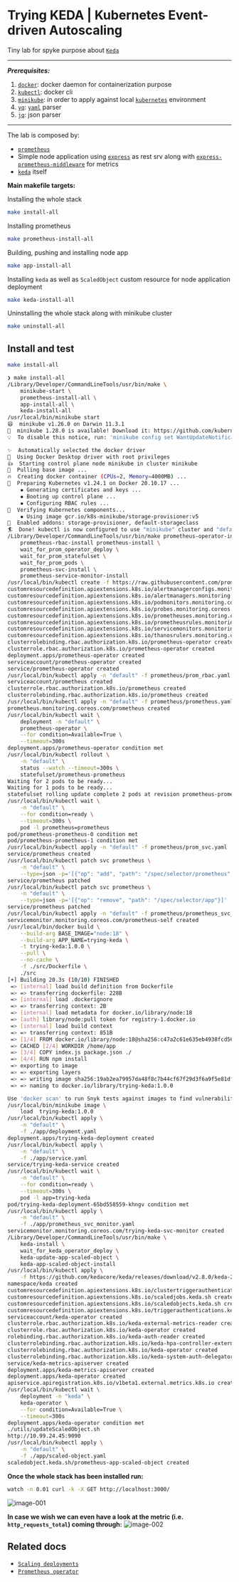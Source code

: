 # Trying KEDA | Kubernetes Event-driven Autoscaling

Tiny lab for spyke purpose about  [`Keda`](https://keda.sh/) 

---
***Prerequisites:***
1. [`docker`](https://www.docker.com/): docker daemon for containerization purpose
2. [`kubectl`](https://kubernetes.io/docs/tasks/tools/): docker cli
3. [`minikube`](https://minikube.sigs.k8s.io/docs/): in order to apply against local [`kubernetes`](https://kubernetes.io/) environment
4. [`yq`](https://github.com/mikefarah/yq): [`yaml`](https://en.wikipedia.org/wiki/YAML) parser
5. [`jq`](https://stedolan.github.io/jq/download/): json parser
---

The lab is composed by:
- [`prometheus`](https://prometheus.io/)
- Simple node application using  [`express`](https://www.npmjs.com/package/express) as rest srv along with [`express-prometheus-middleware`](https://www.npmjs.com/package/express-prometheus-middleware) for metrics
- [`keda`](https://keda.sh/) itself

**Main makefile targets:** 

Installing the whole stack
```bash
make install-all
```

Installing prometheus
```bash
make prometheus-install-all
```
Building, pushing and installing node app
```bash
make app-install-all
```

Installing `keda` as well as `ScaledObject` custom resource for node application deployment
```bash
make keda-install-all
```

Uninstalling the whole stack along with minikube cluster
```bash
make uninstall-all
```

## Install and test
```bash
make install-all
```

```bash
❯ make install-all
/Library/Developer/CommandLineTools/usr/bin/make \
	minikube-start \
	prometheus-install-all \
	app-install-all \
	keda-install-all
/usr/local/bin/minikube start
😄  minikube v1.26.0 on Darwin 11.3.1
🎉  minikube 1.28.0 is available! Download it: https://github.com/kubernetes/minikube/releases/tag/v1.28.0
💡  To disable this notice, run: 'minikube config set WantUpdateNotification false'

✨  Automatically selected the docker driver
📌  Using Docker Desktop driver with root privileges
👍  Starting control plane node minikube in cluster minikube
🚜  Pulling base image ...
🔥  Creating docker container (CPUs=2, Memory=4000MB) ...
🐳  Preparing Kubernetes v1.24.1 on Docker 20.10.17 ...
    ▪ Generating certificates and keys ...
    ▪ Booting up control plane ...
    ▪ Configuring RBAC rules ...
🔎  Verifying Kubernetes components...
    ▪ Using image gcr.io/k8s-minikube/storage-provisioner:v5
🌟  Enabled addons: storage-provisioner, default-storageclass
🏄  Done! kubectl is now configured to use "minikube" cluster and "default" namespace by default
/Library/Developer/CommandLineTools/usr/bin/make prometheus-operator-install \
	prometheus-rbac-install prometheus-install \
	wait_for_prom_operator_deploy \
	wait_for_prom_statefulset \
	wait_for_prom_pods \
	prometheus-svc-install \
	prometheus-service-monitor-install
/usr/local/bin/kubectl create -f https://raw.githubusercontent.com/prometheus-operator/prometheus-operator/master/bundle.yaml
customresourcedefinition.apiextensions.k8s.io/alertmanagerconfigs.monitoring.coreos.com created
customresourcedefinition.apiextensions.k8s.io/alertmanagers.monitoring.coreos.com created
customresourcedefinition.apiextensions.k8s.io/podmonitors.monitoring.coreos.com created
customresourcedefinition.apiextensions.k8s.io/probes.monitoring.coreos.com created
customresourcedefinition.apiextensions.k8s.io/prometheuses.monitoring.coreos.com created
customresourcedefinition.apiextensions.k8s.io/prometheusrules.monitoring.coreos.com created
customresourcedefinition.apiextensions.k8s.io/servicemonitors.monitoring.coreos.com created
customresourcedefinition.apiextensions.k8s.io/thanosrulers.monitoring.coreos.com created
clusterrolebinding.rbac.authorization.k8s.io/prometheus-operator created
clusterrole.rbac.authorization.k8s.io/prometheus-operator created
deployment.apps/prometheus-operator created
serviceaccount/prometheus-operator created
service/prometheus-operator created
/usr/local/bin/kubectl apply -n "default" -f prometheus/prom_rbac.yaml
serviceaccount/prometheus created
clusterrole.rbac.authorization.k8s.io/prometheus created
clusterrolebinding.rbac.authorization.k8s.io/prometheus created
/usr/local/bin/kubectl apply -n "default" -f prometheus/prometheus.yaml
prometheus.monitoring.coreos.com/prometheus created
/usr/local/bin/kubectl wait \
	deployment -n "default" \
	prometheus-operator \
	--for condition=Available=True \
	--timeout=300s
deployment.apps/prometheus-operator condition met
/usr/local/bin/kubectl rollout \
	-n "default" \
	status --watch --timeout=300s \
	statefulset/prometheus-prometheus
Waiting for 2 pods to be ready...
Waiting for 1 pods to be ready...
statefulset rolling update complete 2 pods at revision prometheus-prometheus-8bb4dfc77...
/usr/local/bin/kubectl wait \
	-n "default" \
	--for condition=ready \
	--timeout=300s \
	pod -l prometheus=prometheus
pod/prometheus-prometheus-0 condition met
pod/prometheus-prometheus-1 condition met
/usr/local/bin/kubectl apply -n "default" -f prometheus/prom_svc.yaml
service/prometheus created
/usr/local/bin/kubectl patch svc prometheus \
	-n "default" \
	--type=json -p='[{"op": "add", "path": "/spec/selector/prometheus", "value": "prometheus"}]'
service/prometheus patched
/usr/local/bin/kubectl patch svc prometheus \
	-n "default" \
	--type=json -p='[{"op": "remove", "path": "/spec/selector/app"}]'
service/prometheus patched
/usr/local/bin/kubectl apply -n "default" -f prometheus/prometheus_svc_monitor.yaml
servicemonitor.monitoring.coreos.com/prometheus-self created
/usr/local/bin/docker build \
	--build-arg BASE_IMAGE="node:18" \
	--build-arg APP_NAME=trying-keda \
	-t trying-keda:1.0.0 \
	--pull \
	--no-cache \
	-f ./src/Dockerfile \
	./src
[+] Building 20.3s (10/10) FINISHED
 => [internal] load build definition from Dockerfile                                                              0.0s
 => => transferring dockerfile: 228B                                                                              0.0s
 => [internal] load .dockerignore                                                                                 0.0s
 => => transferring context: 2B                                                                                   0.0s
 => [internal] load metadata for docker.io/library/node:18                                                        2.8s
 => [auth] library/node:pull token for registry-1.docker.io                                                       0.0s
 => [internal] load build context                                                                                 0.0s
 => => transferring context: 851B                                                                                 0.0s
 => [1/4] FROM docker.io/library/node:18@sha256:c47a2c61e635eb4938fcd56a1139b552300624b53e3eca06b5554a577f1842cf  0.0s
 => CACHED [2/4] WORKDIR /home/app                                                                                0.0s
 => [3/4] COPY index.js package.json ./                                                                           0.0s
 => [4/4] RUN npm install                                                                                        16.7s
 => exporting to image                                                                                            0.6s
 => => exporting layers                                                                                           0.6s
 => => writing image sha256:19ab2ea79957da48f8c7b44cf67f29d3f6a9f5e81df9fa6407f63d26bdeec539                      0.0s
 => => naming to docker.io/library/trying-keda:1.0.0                                                              0.0s

Use 'docker scan' to run Snyk tests against images to find vulnerabilities and learn how to fix them
/usr/local/bin/minikube image \
	load  trying-keda:1.0.0
/usr/local/bin/kubectl apply \
	-n "default" \
	-f ./app/deployment.yaml
deployment.apps/trying-keda-deployment created
/usr/local/bin/kubectl apply \
	-n "default" \
	-f ./app/service.yaml
service/trying-keda-service created
/usr/local/bin/kubectl wait \
	-n "default" \
	--for condition=ready \
	--timeout=300s \
	pod -l app=trying-keda
pod/trying-keda-deployment-65bd558559-khngv condition met
/usr/local/bin/kubectl apply \
	-n "default" \
	-f ./app/prometheus_svc_monitor.yaml
servicemonitor.monitoring.coreos.com/trying-keda-svc-monitor created
/Library/Developer/CommandLineTools/usr/bin/make \
	keda-install \
	wait_for_keda_operator_deploy \
	keda-update-app-scaled-object \
	keda-app-scaled-object-install
/usr/local/bin/kubectl apply \
	-f https://github.com/kedacore/keda/releases/download/v2.8.0/keda-2.8.0.yaml
namespace/keda created
customresourcedefinition.apiextensions.k8s.io/clustertriggerauthentications.keda.sh created
customresourcedefinition.apiextensions.k8s.io/scaledjobs.keda.sh created
customresourcedefinition.apiextensions.k8s.io/scaledobjects.keda.sh created
customresourcedefinition.apiextensions.k8s.io/triggerauthentications.keda.sh created
serviceaccount/keda-operator created
clusterrole.rbac.authorization.k8s.io/keda-external-metrics-reader created
clusterrole.rbac.authorization.k8s.io/keda-operator created
rolebinding.rbac.authorization.k8s.io/keda-auth-reader created
clusterrolebinding.rbac.authorization.k8s.io/keda-hpa-controller-external-metrics created
clusterrolebinding.rbac.authorization.k8s.io/keda-operator created
clusterrolebinding.rbac.authorization.k8s.io/keda-system-auth-delegator created
service/keda-metrics-apiserver created
deployment.apps/keda-metrics-apiserver created
deployment.apps/keda-operator created
apiservice.apiregistration.k8s.io/v1beta1.external.metrics.k8s.io created
/usr/local/bin/kubectl wait \
	deployment -n "keda" \
	keda-operator \
	--for condition=Available=True \
	--timeout=300s
deployment.apps/keda-operator condition met
./utils/updateScaledObject.sh
http://10.99.24.45:9090
/usr/local/bin/kubectl apply \
	-n "default" \
	-f ./app/scaled-object.yaml
scaledobject.keda.sh/prometheus-app-scaled-object created
```

**Once the whole stack has been installed run:**
```bash
watch -n 0.01 curl -k -X GET http://localhost:3000/
```
![image-001](./images_and_diagrams/image_001.gif) 

**In case we wish we can even have a look at the metric (i.e. `http_requests_total`) coming through:**
![image-002](./images_and_diagrams/image_002.png) 

## Related docs
* [`Scaling deployments`](https://keda.sh/docs/2.8/concepts/scaling-deployments/)
* [`Prometheus operator`](https://grafana.com/docs/grafana-cloud/kubernetes-monitoring/prometheus/prometheus_operator/)
